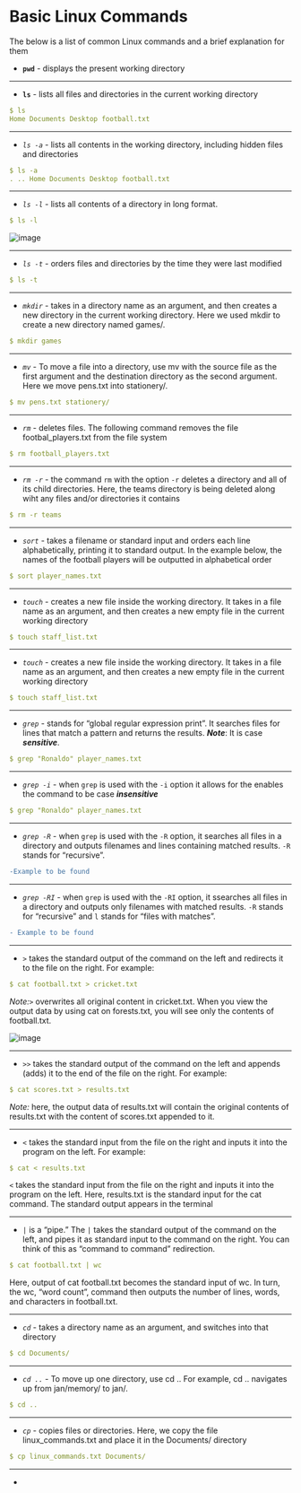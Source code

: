 # Basic Linux Commands

The below is a list of common Linux commands and a brief explanation for them

*  **`pwd`** - displays the present working directory



---
*  **`ls`** - lists all files and directories in the current working directory
```yaml 
$ ls
Home Documents Desktop football.txt
```

---
*  *`ls -a`* - lists all contents in the working directory, including hidden files and directories
```yaml
$ ls -a
. .. Home Documents Desktop football.txt
```

---
* *`ls -l`* - lists all contents of a directory in long format. 
```yaml
$ ls -l
```
![image](https://user-images.githubusercontent.com/107522496/195522842-8ab44db6-5155-4e64-bbe2-cb7567f59117.png)


---
* *`ls -t`* - orders files and directories by the time they were last modified
```yaml
$ ls -t
```

---
* *`mkdir`* - takes in a directory name as an argument, and then creates a new directory in the current working directory. Here we used mkdir to create a new directory named games/.

```yaml
$ mkdir games
```

---
* *`mv`* - To move a file into a directory, use mv with the source file as the first argument and the destination directory as the second argument. Here we move pens.txt into stationery/.

```yaml
$ mv pens.txt stationery/
```
---
* *`rm`* - deletes files. The following command removes the file footbal_players.txt from the file system

```yaml
$ rm football_players.txt
```


---
* *`rm -r`* - the command `rm` with the option `-r` deletes a directory and all of its child directories. Here, the teams directory is being deleted along wiht any files and/or directories it contains

```yaml
$ rm -r teams
```
---
* *`sort`* - takes a filename or standard input and orders each line alphabetically, printing it to standard output. In the example below, the names of the football players will be outputted in alphabetical order 


```yaml
$ sort player_names.txt
```

---
* *`touch`* - creates a new file inside the working directory. It takes in a file name as an argument, and then creates a new empty file in the current working directory


```yaml
$ touch staff_list.txt
```


---
* *`touch`* - creates a new file inside the working directory. It takes in a file name as an argument, and then creates a new empty file in the current working directory


```yaml
$ touch staff_list.txt
```


---
* *`grep`* - stands for “global regular expression print”. It searches files for lines that match a pattern and returns the results. __*Note*__: It is case *__sensitive__*.

```yaml
$ grep "Ronaldo" player_names.txt
```

---
* *`grep -i`* - when `grep` is used with the `-i` option it allows for the enables the command to be case *__insensitive__*

```yaml
$ grep "Ronaldo" player_names.txt
```


---
* *`grep -R`* - when `grep` is used with the `-R` option, it searches all files in a directory and outputs filenames and lines containing matched results. `-R` stands for “recursive”.

```diff
-Example to be found
```

---
* *`grep -RI`* - when `grep` is used with the `-RI` option, it ssearches all files in a directory and outputs only filenames with matched results. `-R` stands for “recursive” and `l` stands for “files with matches”.

```diff
- Example to be found
```


---
* `>` takes the standard output of the command on the left and redirects it to the file on the right. For example:
```yaml
$ cat football.txt > cricket.txt
```

  *Note:*`>` overwrites all original content in cricket.txt. When you view the output data by using cat on forests.txt, you will see only the contents of football.txt.
    
![image](https://user-images.githubusercontent.com/107522496/195457714-29f61832-1415-44c6-b8a4-7497018eff0b.png)


---
* `>>` takes the standard output of the command on the left and appends (adds) it to the end of the file on the right. For example: 
```yaml
$ cat scores.txt > results.txt
```

  *Note:* here, the output data of results.txt will contain the original contents of results.txt with the content of scores.txt appended to it. 
  
  
---
* `<` takes the standard input from the file on the right and inputs it into the program on the left. For example: 
```yaml
$ cat < results.txt
```
  `<` takes the standard input from the file on the right and inputs it into the program on the left. Here, results.txt is the standard input for the cat command. The standard output appears in the terminal



---
* `|` is a “pipe.” The `|` takes the standard output of the command on the left, and pipes it as standard input to the command on the right. You can think of this as “command to command” redirection.
```yaml 
$ cat football.txt | wc  
```
Here, output of cat football.txt becomes the standard input of wc. In turn, the wc, “word count”, command then outputs the number of lines, words, and characters in football.txt.



---
* *`cd`* -  takes a directory name as an argument, and switches into that directory
```yaml 
$ cd Documents/
```


---
* *`cd ..`* - To move up one directory, use cd .. For example, cd .. navigates up from jan/memory/ to jan/.
```yaml 
$ cd ..
```


---
* *`cp`* - copies files or directories. Here, we copy the file linux_commands.txt and place it in the Documents/ directory

```yaml
$ cp linux_commands.txt Documents/
```


---
* 






```yaml 

```
